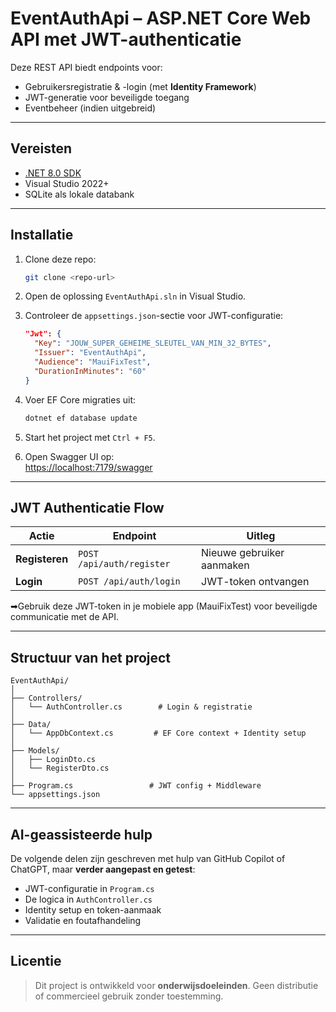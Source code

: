 # EventAuthApi – ASP.NET Core Web API met JWT-authenticatie

Deze REST API biedt endpoints voor:
- Gebruikersregistratie & -login (met **Identity Framework**)
- JWT-generatie voor beveiligde toegang
- Eventbeheer (indien uitgebreid)

---

## Vereisten

- [.NET 8.0 SDK](https://dotnet.microsoft.com/)
- Visual Studio 2022+
- SQLite als lokale databank

---

## Installatie

1. Clone deze repo:
   ```bash
   git clone <repo-url>
   ```

2. Open de oplossing `EventAuthApi.sln` in Visual Studio.

3. Controleer de `appsettings.json`-sectie voor JWT-configuratie:

    ```json
    "Jwt": {
      "Key": "JOUW_SUPER_GEHEIME_SLEUTEL_VAN_MIN_32_BYTES",
      "Issuer": "EventAuthApi",
      "Audience": "MauiFixTest",
      "DurationInMinutes": "60"
    }
    ```

4. Voer EF Core migraties uit:

    ```bash
    dotnet ef database update
    ```

5. Start het project met `Ctrl + F5`.

6. Open Swagger UI op:  
   [https://localhost:7179/swagger](https://localhost:7179/swagger)

---

## JWT Authenticatie Flow

| Actie                      | Endpoint               | Uitleg                        |
|---------------------------|------------------------|-------------------------------|
| **Registeren**            | `POST /api/auth/register` | Nieuwe gebruiker aanmaken    |
| **Login**                 | `POST /api/auth/login`    | JWT-token ontvangen           |

➡Gebruik deze JWT-token in je mobiele app (MauiFixTest) voor beveiligde communicatie met de API.

---

## Structuur van het project

```
EventAuthApi/
│
├── Controllers/
│   └── AuthController.cs        # Login & registratie
│
├── Data/
│   └── AppDbContext.cs         # EF Core context + Identity setup
│
├── Models/
│   ├── LoginDto.cs
│   └── RegisterDto.cs
│
├── Program.cs                 # JWT config + Middleware
└── appsettings.json
```

---

## AI-geassisteerde hulp

De volgende delen zijn geschreven met hulp van GitHub Copilot of ChatGPT, maar **verder aangepast en getest**:

- JWT-configuratie in `Program.cs`
- De logica in `AuthController.cs`
- Identity setup en token-aanmaak
- Validatie en foutafhandeling

---

## Licentie

> Dit project is ontwikkeld voor **onderwijsdoeleinden**. Geen distributie of commercieel gebruik zonder toestemming.
